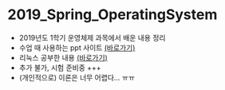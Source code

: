 # 2019_Spring_OperatingSystem
- 2019년도 1학기 운영체제 과목에서 배운 내용 정리
- 수업 때 사용하는 ppt 사이트 [(바로가기)](http://codex.cs.yale.edu/avi/courses/CS-423/slides/index.html)
- 리눅스 공부한 내용 [(바로가기)](https://github.com/KangBokyeong/Study_Linux)
- 추가 불가, 시험 준비중 +++
- (개인적으로) 이론은 너무 어렵다... ㅠㅠ
